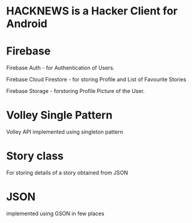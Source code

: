 
# HACKNEWS is a Hacker Client for Android

# Firebase
Firebase Auth - for Authentication of Users.

Firebase Cloud Firestore - for storing Profile and List of Favourite Stories

Firebase Storage - forstoring Profile Picture of the User.

# Volley Single Pattern
Volley API implemented using singleton pattern

# Story class
For storing details of a story obtained from JSON

# JSON
implemented using GSON in few places
